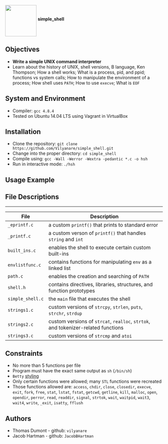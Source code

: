<a href="url"><img src="https://c.pxhere.com/photos/f3/90/peanuts_nuts_snack_nutrition_healthy_nibble_decoration_close-842313.jpg!d" align="middle" width="100" height="100"></a>  __simple_shell__

## Objectives
  * __Write a simple UNIX command interpreter__
  * Learn about the history of UNIX, shell versions, B language, Ken Thompson; How a shell works; What is a process, pid, and ppid; functions vs system calls; How to manipulate the environment of a process; How shell uses `PATH`; How to use `execve`; What is `EOF`

## System and Environment
  * Compiler: `gcc 4.8.4`
  * Tested on Ubuntu 14.04 LTS using Vagrant in VirtualBox

## Installation
  * Clone the repository: `git clone https://github.com/Vilyanare/simple_shell.git`
  * Change into the proper directory: `cd simple_shell`
  * Compile using: `gcc -Wall -Werror -Wextra -pedantic *.c -o hsh`
  * Run in interactive mode: `./hsh`

## Usage Example

## File Descriptions
---
File | Description
--- | ---
`_eprintf.c` | a custom `printf()` that prints to standard error
`_printf.c` | a custom verson of `printf()` that handles `string` and `int`
`built_ins.c` | enables the shell to execute certain custom built-ins
`envlistfunc.c` | contains functions for manipulating `env` as a linked list
`path.c` | enables the creation and searching of `PATH`
`shell.h` | contains directives, libraries, structures, and function prototypes
`simple_shell.c` | the `main` file that executes the shell
`strings1.c` | custom versions of `strcpy`, `strlen`, `puts`, `strchr`, `strdup`
`strings2.c` | custom versions of `strcat`, `realloc`, `strtok`, and tokenizer-related functions
`strings3.c` | custom versions of `strcmp` and `atoi`

## Constraints
  * No more than 5 functions per file
  * Program must have the exact same output as `sh` (`/bin/sh`)
  * `Betty` [styling](https://github.com/holbertonschool/Betty/wiki)
  * Only certain functions were allowed; many `STL` functions were recreated
  * Those functions allowed are: `access`, `chdir`, `close`, `closedir`, `execve`, `exit`, `fork`, `free`, `stat`, `lstat`, `fstat`, `getcwd`, `getline`, `kill`, `malloc`, `open`, `opendir`, `perror`, `read`, `readdir`, `signal`, `strtok`, `wait`, `waitpid`, `wait3`, `wait4`, `write`, `_exit`, `isatty`, `fflush`

## Authors
  * Thomas Dumont - github: `vilyanare`
  * Jacob Hartman - github: `JacobBHartman`
